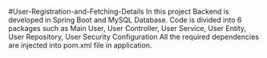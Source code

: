#User-Registration-and-Fetching-Details
In this project Backend is developed in Spring Boot and MySQL Database.
Code is divided into 6 packages such as 
Main User,
User Controller,
User Service,
User Entity,
User Repository,
User Security Configuration
All the required dependencies are injected into pom.xml file in application.

